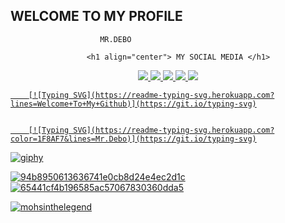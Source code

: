 ## WELCOME TO MY PROFILE

                        MR.DEBO
                        
                     <h1 align="center"> MY SOCIAL MEDIA </h1>
<p align="center">
<a href="https://github.com/MrDebo"><img src="https://img.shields.io/badge/Github-black?logo=Github&logoColor=black&labelColor=white">
<a href="https://m.facebook.com/Mr.Debo.02"><img src="https://img.shields.io/badge/facebook-blue?logo=Twitter&logoColor=White&labelColor=white">
<a href="https://www.facebook.com/Mr.Debo.02"><img src="https://img.shields.io/badge/Facebook-blue?logo=Facebook&logoColor=blue&labelColor=white">
<a href="https://instagram.com/mr_botzid?igshid=YmMyMTA2M2Y="><img src="https://img.shields.io/badge/Instagram-red?logo=Instagram&logoColor=purple&labelColor=white">
<a href="https://wa.me/6285769544834?text=Asalamualaikum+bang"><img src="https://img.shields.io/badge/Whatsapp-CHAT-green?logo=Whatsapp&logoColor=Brightgreen&labelColor=white">
</p>
 
        [![Typing SVG](https://readme-typing-svg.herokuapp.com?lines=Welcome+To+My+Github)](https://git.io/typing-svg)
 
 
        [![Typing SVG](https://readme-typing-svg.herokuapp.com?color=1F8AF7&lines=Mr.Debo)](https://git.io/typing-svg)

 
  ![giphy](https://user-images.githubusercontent.com/77507222/106824690-8dd73a00-66ad-11eb-89e2-53e13ac6f594.gif)
<p align="center">
  


![94b8950613636741e0cb8d24e4ec2d1c](https://user-images.githubusercontent.com/72184388/115982559-89883200-a5b5-11eb-8b23-10b9099f5d68.gif)
![65441cf4b196585ac57067830360dda5](https://user-images.githubusercontent.com/72184388/115982548-6f4e5400-a5b5-11eb-92de-748a1a1d7d80.gif)

<p align="left"> <a href="https://github.com/ryo-ma/github-profile-trophy"><img src="https://github-profile-trophy.vercel.app/?username=mohsinthelegend" alt="mohsinthelegend" /></a> </p>
